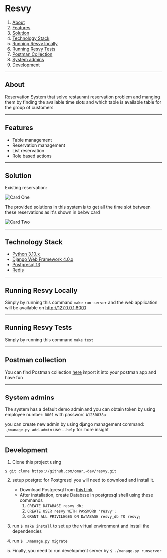 # Resvy

1. [About](#about)
2. [Features](#features)
3. [Solution](#solution)
4. [Technology Stack](#technology_stack)
5. [Running Resvy locally](#Resvy-locally)
6. [Running Resvy Tests](#Resvy-tests)
7. [Postman Collection](#postman-collection)
8. [System admins](#system-admins)
9. [Development](#development)

---

## About <a name="about"></a>

Reservation System that solve restaurant reservation problem and manging them by finding the available time slots and
which table is available table for the group of customers

---

## Features <a name="features"></a>

* Table management
* Reservation management
* List reservation
* Role based actions

---

## Solution <a name="solution"></a>

Existing reservation:

![Card One](https://user-images.githubusercontent.com/17138533/163597324-0d795e03-f55e-40ee-827c-02832f4d10cb.png)

The provided solutions in this system is to get all the time slot between these reservations as it's shown in below card

![Card Two](https://user-images.githubusercontent.com/17138533/163597501-0d2a7116-5778-4da3-8f16-3a56d26daf68.png)



---

## Technology Stack <a name="technology_stack"></a>

* [Python 3.10.x](https://www.python.org/)
* [Django Web Framework 4.0.x](https://www.djangoproject.com/)
* [Postgresql 13](https://www.postgresql.org/)
* [Redis](https://pypi.org/project/django-redis/)

---

## Running Resvy Locally <a name="resvy-locally"></a>

Simply by running this command ``make run-server`` and the web application will be available on http://127.0.0.1:8000

---

## Running Resvy Tests <a name="resvy-tests"></a>

Simply by running this command ``make test``

---

## Postman collection <a name="postman-collection"></a>

You can find Postman collection [here](schema.yaml) import it into your postman app and have fun

---

## System admins <a name="#system-admins"></a>

The system has a default demo admin and you can obtain token by using employee number: `0001` with password `A1230838a`

you can create new admin by using django management command: `./manage.py add-admin` use `--help` for more insight

---

## Development <a name="#development"></a>

1. Clone this project using

````
$ git clone https://github.com/omari-dev/resvy.git
````

2. setup postgre: for Postgresql you will need to download and install it.
    - Download Postgresql from [this Link](https://www.postgresql.org/download/)
    - After installation, create Database in postgresql shell using these commands
        1. `CREATE DATABASE resvy_db;`
        2. `CREATE USER resvy WITH PASSWORD 'resvy';`
        3. `GRANT ALL PRIVILEGES ON DATABASE resvy_db TO resvy;`

3. run ``$ make install`` to set up the virtual environment and install the dependencies
4. run `$ ./manage.py migrate`
5. Finally, you need to run development server by ``$ ./manage.py runserver`` 
